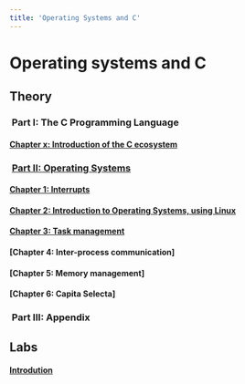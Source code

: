 ```yaml
---
title: 'Operating Systems and C'
---
```


# Operating systems and C

## Theory


### <i class='fa fa-keyboard'></i>&nbsp;Part I: The C Programming Language

#### [Chapter x: Introduction of the C ecosystem](/cchap1)


### <i class='fab fa-linux'></i>&nbsp;[Part II: Operating Systems ](/theory/os)


#### [Chapter 1: Interrupts](/theory/os/chap1)
#### [Chapter 2: Introduction to Operating Systems, using Linux](/theory/os/chap2)
#### [Chapter 3: Task management](/theory/os/chap3)
#### [Chapter 4: Inter-process communication]
#### [Chapter 5: Memory management]
#### [Chapter 6: Capita Selecta]

### <i class='fab fa-github'></i>&nbsp;Part III: Appendix
## Labs

#### [Introdution](/lab0)

